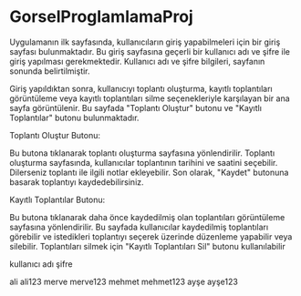 # GorselProglamlamaProj


Uygulamanın ilk sayfasında, kullanıcıların giriş yapabilmeleri için bir giriş sayfası bulunmaktadır.
Bu giriş sayfasına geçerli bir kullanıcı adı ve şifre ile giriş yapılması gerekmektedir. Kullanıcı adı ve şifre bilgileri, sayfanın sonunda belirtilmiştir.

Giriş yapıldıktan sonra, kullanıcıyı toplantı oluşturma, kayıtlı toplantıları görüntüleme veya kayıtlı toplantıları silme seçenekleriyle karşılayan bir ana sayfa görüntülenir.
Bu sayfada "Toplantı Oluştur" butonu ve "Kayıtlı Toplantılar" butonu bulunmaktadır.

Toplantı Oluştur Butonu:

Bu butona tıklanarak toplantı oluşturma sayfasına yönlendirilir.
Toplantı oluşturma sayfasında, kullanıcılar toplantının tarihini ve saatini seçebilir.
Dilerseniz toplantı ile ilgili notlar ekleyebilir.
Son olarak, "Kaydet" butonuna basarak toplantıyı kaydedebilirsiniz.

Kayıtlı Toplantılar Butonu:

Bu butona tıklanarak daha önce kaydedilmiş olan toplantıları görüntüleme sayfasına yönlendirilir.
Bu sayfada kullanıcılar kaydedilmiş toplantıları görebilir ve istedikleri toplantıyı seçerek üzerinde düzenleme yapabilir veya silebilir.
Toplantıları silmek için "Kayıtlı Toplantıları Sil" butonu kullanılabilir



kullanıcı adı                 şifre
     
ali                            ali123
merve                          merve123
mehmet		                     mehmet123
ayşe		                       ayşe123



